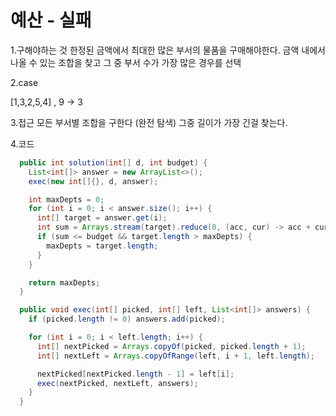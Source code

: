 # 예산 - 실패

1.구해야하는 것
한정된 금액에서 최대한 많은 부서의 물품을 구매해야한다.
금액 내에서 나올 수 있는 조합을 찾고 그 중 부서 수가 가장 많은 경우를 선택 



2.case

[1,3,2,5,4] , 9 -> 3

3.접근
모든 부서별 조합을 구한다 (완전 탐색)
그중 길이가 가장 긴걸 찾는다.

4.코드

```java
  public int solution(int[] d, int budget) {
    List<int[]> answer = new ArrayList<>();
    exec(new int[]{}, d, answer);

    int maxDepts = 0;
    for (int i = 0; i < answer.size(); i++) {
      int[] target = answer.get(i);
      int sum = Arrays.stream(target).reduce(0, (acc, cur) -> acc + cur);
      if (sum <= budget && target.length > maxDepts) {
        maxDepts = target.length;
      }
    }

    return maxDepts;
  }

  public void exec(int[] picked, int[] left, List<int[]> answers) {
    if (picked.length != 0) answers.add(picked);

    for (int i = 0; i < left.length; i++) {
      int[] nextPicked = Arrays.copyOf(picked, picked.length + 1);
      int[] nextLeft = Arrays.copyOfRange(left, i + 1, left.length);

      nextPicked[nextPicked.length - 1] = left[i];
      exec(nextPicked, nextLeft, answers);
    }
  }
```

